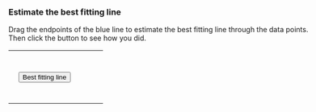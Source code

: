 <style>
  td {padding: 20px;}
  tr td {border: none;}
  h4 {color: #0072B2;}
</style>  

<script src="https://d3js.org/d3.v4.min.js"></script>

<div style="width: 600px">

<h3>Estimate the best fitting line</h3> 
      
<p>Drag the endpoints of the blue line to estimate the best fitting line through the data points. Then click the button to see how you did.</p>  

</div>   

<table class = "firsttable"><tr><td>
<button type="button" onclick="bestfit()">Best fitting line</button></td><td><h4 id="bestline">&nbsp;</h4></td>
</tr></table>

<script type="text/javascript">

//Width and height of svg
  var w = 400;
  var h = 400;
  var padding = 30;
			
// axis min / max
  var xmin = -50;
  var xmax = 50;
  var ymin = -50;
  var ymax = 50;
          
          
// colors  
  var backgroundcolor = "#F4F4F4";  

// https://rdrr.io/cran/ggthemes/man/colorblind.html    
  var circlecolor = "#CC79A7";   
  var dragcolor = "#56B4E9";
  var bestlinecolor = "#0072B2";      
        
		
//		Scale functions

  var xScale = d3.scaleLinear()
								 .domain([xmin, xmax])
								 .range([padding, w - padding * 2]);

  var yScale = d3.scaleLinear()
								 .domain([ymin, ymax])
								 .range([h - padding, padding]);
								 		 

//Define X axis
  var xAxis = d3.axisBottom()
							  .scale(xScale)
							  .ticks(5);

//Define Y axis
  var yAxis = d3.axisLeft()
							  .scale(yScale)
							  .ticks(5);
        
//Define line generator
        
  var mylinegen = d3.line()
                    .x(d => xScale(d[0]))
                    .y(d => yScale(d[1]));

//Create SVG element
  var svg = d3.select("div")
						  .append("svg")
			  			.attr("width", w)
			  			.attr("height", h);			
			    				
  svg.append("rect")
     .attr("width", w)
     .attr("height", h)
     .attr("fill", backgroundcolor);    				
			
//Create X axis
  svg.append("g")
     .attr("transform", `translate(0, ${yScale(0)})`)
     .call(xAxis);
			
//Create Y axis
  svg.append("g")
     .attr("transform", `translate(${xScale(0)}, 0)`)
     .call(yAxis);
        
  var m = d3.randomUniform(2)()-1;  
        
  var myrandom = d3.randomNormal(0, 15);   
			
  var n = 100;			
			    				
  var xcoord = d3.range(n).map(d => myrandom());

  var dataset = xcoord.map(d => [d, m*d + (1-m)*myrandom()]);		
        
// starting endpoints of draggable line    
  var endpoints = [[-40, 0], [40, 0]];
        
// add circles
  svg.selectAll("circle")
     .data(dataset)
     .enter()
     .append("circle")
     .classed("points", true)
     .attr("cx", d => xScale(d[0]))
     .attr("cy", d => yScale(d[1]))
     .attr("r", "3")
     .attr("fill", circlecolor);
        
// add draggable line
        
  var dragpath = mylinegen(endpoints);
        
  d3.select("svg")
    .append("path")
    .attr("id", "dragline")
    .attr("d", dragpath)
    .attr("stroke", dragcolor)
    .attr("stroke-width", "3");
        
// add draggable endpoints
        
   d3.select("svg")
      .selectAll("circle.endpoint")
      .data(endpoints)
      .enter()
      .append("circle")
      .attr("class", "endpoint")
      .attr("cx", d => xScale(d[0]))
      .attr("cy", d => yScale(d[1]))
      .attr("r", "4")
      .attr("fill", dragcolor)
      .call(d3.drag()
        .on("drag", dragged));
        
function dragged(d) {
  var new_x = xScale.invert(d3.event.x);
		var new_y = yScale.invert(d3.event.y);
    d3.select(this).data([[new_x, new_y]])
       .attr("cx", d => xScale(d[0]))
       .attr("cy", d => yScale(d[1]));

  var enddata = d3.selectAll("circle.endpoint").data();

  var dragpath = mylinegen(enddata);
  d3.select("path#dragline").attr("d", dragpath); 
};
        
  var bestfit = function() {
        
// get data from circles
  var data = d3.selectAll("circle.points").data();	      
			  
// calculate slope and intercept 
  x = data.map(d => d[0]);
  y = data.map(d => d[1]);	
  Sxx = d3.sum(x.map(d => Math.pow(d-d3.mean(x), 2)));
  Sxy = d3.sum(x.map( (d, i) => (x[i]-d3.mean(x))*(y[i]-d3.mean(y))));
  b1 = Sxy/Sxx;
  b0 = d3.mean(y) - d3.mean(x)*b1;
        
// calculate two points of line for plotting
  var y1 = b0 + b1*xmin;
  var y2 = b0 + b1*xmax;
        
  var mypath = mylinegen([[xmin, y1], [xmax, y2]]);
        
// add best fitting line
  d3.select("svg")
    .append("path")
    .attr("d", mypath)
    .attr("stroke", bestlinecolor)
    .attr("stroke-width", "3");
        
// add equation of the line
  if (b0 > 0) {
    var b = `+ ${b0.toFixed(2)}`
  } else {
    var b = `- ${Math.abs(b0).toFixed(2)}`
  }

  d3.select("#bestline")
    .text(`y = ${b1.toFixed(2)}x ${b}`);
    };

</script>
